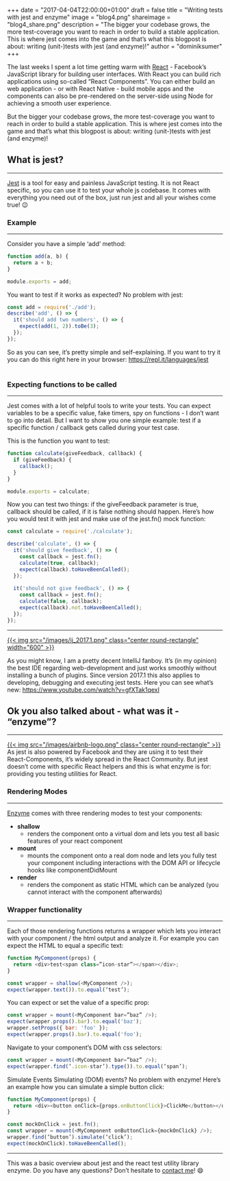 +++
date = "2017-04-04T22:00:00+01:00"
draft = false
title = "Writing tests with jest and enzyme"
image = "blog4.png"
shareimage = "blog4_share.png"
description = "The bigger your codebase grows, the more test-coverage you want to reach in order to build a stable application. This is where jest comes into the game and that’s what this blogpost is about: writing (unit-)tests with jest (and enzyme)!"
author = "dominiksumer"
+++

The last weeks I spent a lot time getting warm with [React](https://facebook.github.io/react/) - Facebook’s JavaScript library  for building user interfaces. With React you can build rich applications using so-called “React Components”. You can either build an web application - or with React Native - build mobile apps and the components can also be pre-rendered on the server-side using Node for achieving a smooth user experience.

But the bigger your codebase grows, the more test-coverage you want to reach in order to build a stable application. This is where jest comes into the game and that’s what this blogpost is about: writing (unit-)tests with jest (and enzyme)!

## What is jest?
---
[Jest](https://facebook.github.io/jest/) is a tool for easy and painless JavaScript testing. It is not React specific, so you can use it to test your whole js codebase. It comes with everything you need out of the box, just run jest and all your wishes come true! :wink:

### Example
---
Consider you have a simple ‘add’ method:
```javascript
function add(a, b) {
  return a + b;
}

module.exports = add;
```

You want to test if it works as expected? No problem with jest:
```javascript
const add = require('./add');
describe('add', () => {
  it('should add two numbers', () => {
    expect(add(1, 2)).toBe(3);
  });
});
```

So as you can see, it’s pretty simple and self-explaining. If you want to try it you can do this right here in your browser: https://repl.it/languages/jest
<br/><br/>
### Expecting functions to be called
---
Jest comes with a lot of helpful tools to write your tests. You can expect variables to be a specific value, fake timers, spy on functions - I don’t want to go into detail. But I want to show you one simple example: test if a specific function / callback gets called during your test case.

This is the function you want to test:
```javascript
function calculate(giveFeedback, callback) {
  if (giveFeedback) {
    callback();
  }
}

module.exports = calculate;
```

Now you can test two things: if the giveFeedback parameter is true, callback should be called, if it is false nothing should happen. Here’s how you would test it with jest and make use of the jest.fn() mock function:

```javascript
const calculate = require('./calculate');

describe('calculate', () => {
  it('should give feedback', () => {
    const callback = jest.fn();
    calculate(true, callback);
    expect(callback).toHaveBeenCalled();
  });
  
  it('should not give feedback', () => {
    const callback = jest.fn();
    calculate(false, callback);
    expect(callback).not.toHaveBeenCalled();
  });
});
```

---

<a class="image-link" href="/images/ij_2017.1.png" title="IntelliJ 2017.1">
    {{< img src="/images/ij_2017.1.png" class="center round-rectangle" width="600" >}}
</a>

As you might know, I am a pretty decent IntelliJ fanboy. It’s (in my opinion) the best IDE regarding web-development and just works smoothly without installing a bunch of plugins. Since version 2017.1 this also applies to developing, debugging and executing jest tests. Here you can see what’s new: https://www.youtube.com/watch?v=gfXTak1qexI

## Ok you also talked about - what was it - “enzyme”?
---
<a class="image-link" href="/images/airbnb-logo.png" title="AirBnB">
    {{< img src="/images/airbnb-logo.png" class="center round-rectangle" >}}
</a>
As jest is also powered by Facebook and they are using it to test their React-Components, it’s widely spread in the React Community. But jest doesn’t come with specific React helpers and this is what enzyme is for: providing you testing utilities for React.

### Rendering Modes
---
[Enzyme](https://github.com/airbnb/enzyme) comes with three rendering modes to test your components:

* **shallow**
  * renders the component onto a virtual dom and lets you test all basic features of your react component
* **mount**
  * mounts the component onto a real dom node and lets you fully test your component including interactions with the DOM API or lifecycle hooks like componentDidMount
* **render**
  * renders the component as static HTML which can be analyzed (you cannot interact with the component afterwards)

### Wrapper functionality
---
Each of those rendering functions returns a wrapper which lets you interact with your component / the html output and analyze it. For example you can expect the HTML to equal a specific text:
```javascript
function MyComponent(props) {
  return <div>test<span class=”icon-star”></span></div>;
}

const wrapper = shallow(<MyComponent />);
expect(wrapper.text()).to.equal(‘test’);
```

You can expect or set the value of a specific prop:
```javascript
const wrapper = mount(<MyComponent bar=”baz” />);
expect(wrapper.props().bar).to.equal('baz');
wrapper.setProps({ bar: 'foo' });
expect(wrapper.props().bar).to.equal('foo');
```

Navigate to your component’s DOM with css selectors:
```javascript
const wrapper = mount(<MyComponent bar=”baz” />);
expect(wrapper.find(‘.icon-star’).type()).to.equal(‘span’);
```

Simulate Events
Simulating (DOM) events? No problem with enzyme! Here’s an example how you can simulate a simple button click:
```javascript
function MyComponent(props) {
  return <div><button onClick={props.onButtonClick}>ClickMe</button></div>;
}

const mockOnClick = jest.fn();
const wrapper = mount(<MyComponent onButtonClick={mockOnClick} />);
wrapper.find(‘button’).simulate(‘click’);
expect(mockOnClick).toHaveBeenCalled();
```

---

This was a basic overview about jest and the react test utility library enzyme.
Do you have any questions? Don’t hesitate to [contact me](/contact)! :smile:
